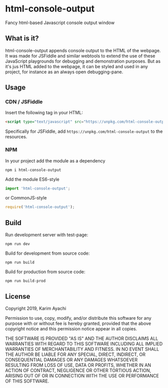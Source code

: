 # html-console-output
Fancy html-based Javascript console output window

## What is it?
html-console-output appends console output to the HTML of the webpage. It was made for JSFiddle and similar webtools to extend the use of these JavaScript playgrounds for debugging and demonstration purposes. But as it's jus HTML added to the webpage, it can be styled and used in any project, for instance as an always open debugging-pane.

## Usage

### CDN / JSFiddle
Insert the following tag in your HTML:

```html
<script type="text/javascript" src="https://unpkg.com/html-console-output"></script>
```

Specifically for JSFiddle, add `https://unpkg.com/html-console-output` to the resources.

### NPM

In your project add the module as a dependency
```shell
npm i html-console-output
```

Add the module ES6-style
```typescript
import 'html-console-output';
```
or CommonJS-style
```javascript
require('html-console-output');
```

## Build
Run development server with test-page:
```shell
npm run dev
```

Build for development from source code:
```shell
npm run build
```

Build for production from source code:
```shell
npm run build-prod
```

## License
Copyright 2019, Karim Ayachi

Permission to use, copy, modify, and/or distribute this software for any purpose with or without fee is hereby granted, provided that the above copyright notice and this permission notice appear in all copies.

THE SOFTWARE IS PROVIDED "AS IS" AND THE AUTHOR DISCLAIMS ALL WARRANTIES WITH REGARD TO THIS SOFTWARE INCLUDING ALL IMPLIED WARRANTIES OF MERCHANTABILITY AND FITNESS. IN NO EVENT SHALL THE AUTHOR BE LIABLE FOR ANY SPECIAL, DIRECT, INDIRECT, OR CONSEQUENTIAL DAMAGES OR ANY DAMAGES WHATSOEVER RESULTING FROM LOSS OF USE, DATA OR PROFITS, WHETHER IN AN ACTION OF CONTRACT, NEGLIGENCE OR OTHER TORTIOUS ACTION, ARISING OUT OF OR IN CONNECTION WITH THE USE OR PERFORMANCE OF THIS SOFTWARE.
